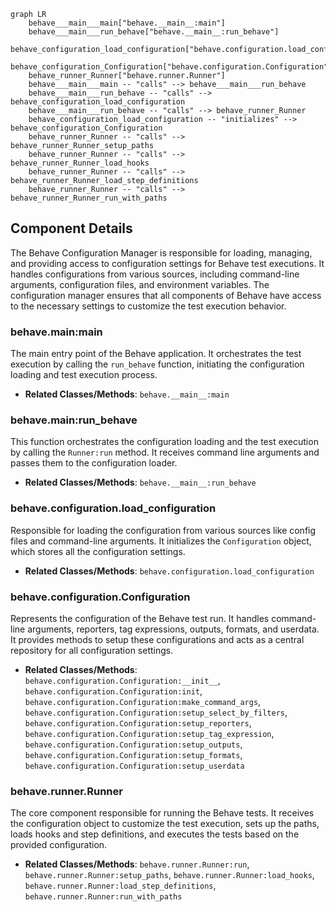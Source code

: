 ```mermaid
graph LR
    behave___main___main["behave.__main__:main"]
    behave___main___run_behave["behave.__main__:run_behave"]
    behave_configuration_load_configuration["behave.configuration.load_configuration"]
    behave_configuration_Configuration["behave.configuration.Configuration"]
    behave_runner_Runner["behave.runner.Runner"]
    behave___main___main -- "calls" --> behave___main___run_behave
    behave___main___run_behave -- "calls" --> behave_configuration_load_configuration
    behave___main___run_behave -- "calls" --> behave_runner_Runner
    behave_configuration_load_configuration -- "initializes" --> behave_configuration_Configuration
    behave_runner_Runner -- "calls" --> behave_runner_Runner_setup_paths
    behave_runner_Runner -- "calls" --> behave_runner_Runner_load_hooks
    behave_runner_Runner -- "calls" --> behave_runner_Runner_load_step_definitions
    behave_runner_Runner -- "calls" --> behave_runner_Runner_run_with_paths
```

## Component Details

The Behave Configuration Manager is responsible for loading, managing, and providing access to configuration settings for Behave test executions. It handles configurations from various sources, including command-line arguments, configuration files, and environment variables. The configuration manager ensures that all components of Behave have access to the necessary settings to customize the test execution behavior.

### behave.__main__:main
The main entry point of the Behave application. It orchestrates the test execution by calling the `run_behave` function, initiating the configuration loading and test execution process.
- **Related Classes/Methods**: `behave.__main__:main`

### behave.__main__:run_behave
This function orchestrates the configuration loading and the test execution by calling the `Runner:run` method. It receives command line arguments and passes them to the configuration loader.
- **Related Classes/Methods**: `behave.__main__:run_behave`

### behave.configuration.load_configuration
Responsible for loading the configuration from various sources like config files and command-line arguments. It initializes the `Configuration` object, which stores all the configuration settings.
- **Related Classes/Methods**: `behave.configuration.load_configuration`

### behave.configuration.Configuration
Represents the configuration of the Behave test run. It handles command-line arguments, reporters, tag expressions, outputs, formats, and userdata. It provides methods to setup these configurations and acts as a central repository for all configuration settings.
- **Related Classes/Methods**: `behave.configuration.Configuration:__init__`, `behave.configuration.Configuration:init`, `behave.configuration.Configuration:make_command_args`, `behave.configuration.Configuration:setup_select_by_filters`, `behave.configuration.Configuration:setup_reporters`, `behave.configuration.Configuration:setup_tag_expression`, `behave.configuration.Configuration:setup_outputs`, `behave.configuration.Configuration:setup_formats`, `behave.configuration.Configuration:setup_userdata`

### behave.runner.Runner
The core component responsible for running the Behave tests. It receives the configuration object to customize the test execution, sets up the paths, loads hooks and step definitions, and executes the tests based on the provided configuration.
- **Related Classes/Methods**: `behave.runner.Runner:run`, `behave.runner.Runner:setup_paths`, `behave.runner.Runner:load_hooks`, `behave.runner.Runner:load_step_definitions`, `behave.runner.Runner:run_with_paths`
